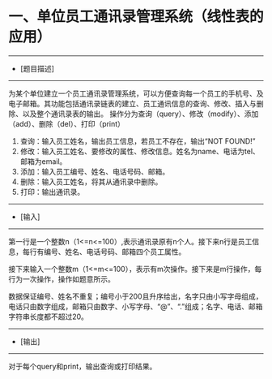一、单位员工通讯录管理系统（线性表的应用）
===========================================

-----------

- [题目描述]

-----------

为某个单位建立一个员工通讯录管理系统，可以方便查询每一个员工的手机号、及电子邮箱。其功能包括通讯录链表的建立、员工通讯信息的查询、修改、插入与删除、以及整个通讯录表的输出。
操作分为查询（query）、修改（modify）、添加（add）、删除（del）、打印（print）

1. 查询：输入员工姓名，输出员工信息，若员工不存在，输出“NOT FOUND!”
2. 修改：输入员工姓名、要修改的属性、修改信息。姓名为name、电话为tel、邮箱为email。
3. 添加：输入员工编号、姓名、电话号码、邮箱。
4. 删除：输入员工姓名，将其从通讯录中删除。
5. 打印：输出通讯录。

--------

- [输入]

--------

第一行是一个整数n（1<=n<=100）,表示通讯录原有n个人。接下来n行是员工信息，每行有编号、姓名、电话号码、邮箱四个员工属性。

接下来输入一个整数m（1<=m<=100），表示有m次操作。接下来是m行操作，每行为一次操作，操作如题意所示。

数据保证编号、姓名不重复；编号小于200且升序给出，名字只由小写字母组成，电话只由数字组成，邮箱只由数字、小写字母、“@”、“.”组成；名字、电话、邮箱字符串长度都不超过20。

--------

- [输出]

--------

对于每个query和print，输出查询或打印结果。

